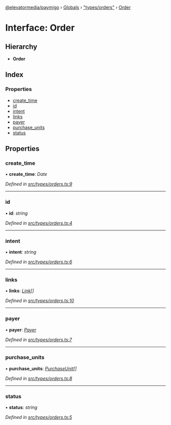 [@elevatormedia/paymigo](../README.md) › [Globals](../globals.md) › ["types/orders"](../modules/_types_orders_.md) › [Order](_types_orders_.order.md)

# Interface: Order

## Hierarchy

-   **Order**

## Index

### Properties

-   [create_time](_types_orders_.order.md#create_time)
-   [id](_types_orders_.order.md#id)
-   [intent](_types_orders_.order.md#intent)
-   [links](_types_orders_.order.md#links)
-   [payer](_types_orders_.order.md#payer)
-   [purchase_units](_types_orders_.order.md#purchase_units)
-   [status](_types_orders_.order.md#status)

## Properties

### create_time

• **create_time**: _Date_

_Defined in [src/types/orders.ts:9](https://github.com/ELEVATORmedia/paymigo/blob/02f279b/src/types/orders.ts#L9)_

---

### id

• **id**: _string_

_Defined in [src/types/orders.ts:4](https://github.com/ELEVATORmedia/paymigo/blob/02f279b/src/types/orders.ts#L4)_

---

### intent

• **intent**: _string_

_Defined in [src/types/orders.ts:6](https://github.com/ELEVATORmedia/paymigo/blob/02f279b/src/types/orders.ts#L6)_

---

### links

• **links**: _[Link](_types_common_.link.md)[]_

_Defined in [src/types/orders.ts:10](https://github.com/ELEVATORmedia/paymigo/blob/02f279b/src/types/orders.ts#L10)_

---

### payer

• **payer**: _[Payer](_types_orders_.payer.md)_

_Defined in [src/types/orders.ts:7](https://github.com/ELEVATORmedia/paymigo/blob/02f279b/src/types/orders.ts#L7)_

---

### purchase_units

• **purchase_units**: _[PurchaseUnit](_types_orders_.purchaseunit.md)[]_

_Defined in [src/types/orders.ts:8](https://github.com/ELEVATORmedia/paymigo/blob/02f279b/src/types/orders.ts#L8)_

---

### status

• **status**: _string_

_Defined in [src/types/orders.ts:5](https://github.com/ELEVATORmedia/paymigo/blob/02f279b/src/types/orders.ts#L5)_
